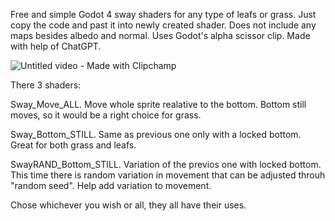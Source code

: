 Free and simple Godot 4 sway shaders for any type of leafs or grass. Just copy the code and past it into newly created shader.
Does not include any maps besides albedo and normal.
Uses Godot's alpha scissor clip.
Made with help of ChatGPT.

![Untitled video - Made with Clipchamp](https://github.com/user-attachments/assets/6130ce1c-c777-4b29-ac52-cbf5e7022c6a)


There 3 shaders:


Sway_Move_ALL.
Move whole sprite realative to the bottom. Bottom still moves, so it would be a right choice for grass.




Sway_Bottom_STILL.
Same as previous one only with a locked bottom. Great for both grass and leafs.




SwayRAND_Bottom_STILL.
Variation of the previos one with locked bottom. This time there is random variation in movement that can be adjusted throuh "random seed". Help add variation to movement.


Chose whichever you wish or all, they all have their uses.
